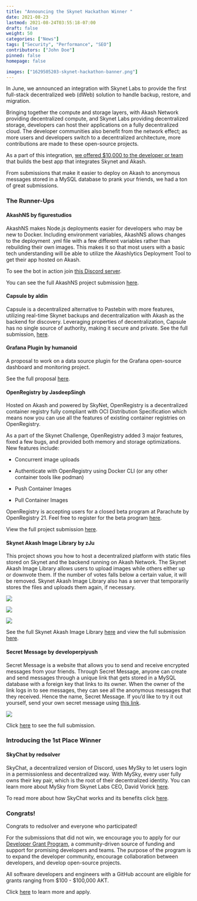 ```yaml
---
title: "Announcing the Skynet Hackathon Winner "
date: 2021-08-23
lastmod: 2021-08-24T03:55:18-07:00
draft: false
weight: 50
categories: ["News"]
tags: ["Security", "Performance", "SEO"]
contributors: ["John Doe"]
pinned: false
homepage: false

images: ["1629505203-skynet-hackathon-banner.png"]
---
```

In June, we announced an integration with Skynet Labs to provide the first full-stack decentralized web (dWeb) solution to handle backup, restore, and migration.

Bringing together the compute and storage layers, with Akash Network providing decentralized compute, and Skynet Labs providing decentralized storage, developers can host their applications on a fully decentralized cloud. The developer communities also benefit from the network effect; as more users and developers switch to a decentralized architecture, more contributions are made to these open-source projects.

As a part of this integration, [we offered $10,000 to the developer or team](https://www.youtube.com/watch?v=W2pVpefAtA8) that builds the best app that integrates Skynet and Akash. 

From submissions that make it easier to deploy on Akash to anonymous messages stored in a MySQL database to prank your friends, we had a ton of great submissions. 

### **The Runner-Ups** 

#### **AkashNS by figurestudios**

AkashNS makes Node.js deployments easier for developers who may be new to Docker. Including environment variables, AkashNS allows changes to the deployment .yml file with a few different variables rather than rebuilding their own images. This makes it so that most users with a basic tech understanding will be able to utilize the Akashlytics Deployment Tool to get their app hosted on Akash.

To see the bot in action join [this Discord server](https://discord.com/invite/F95xQ2xKat).

You can see the full AkashNS project submission [here](https://forum.akash.network/t/akashns-making-node-js-deployments-easier/916). 

#### **Capsule by aldin**

Capsule is a decentralized alternative to Pastebin with more features, utilizing real-time Skynet backups and decentralization with Akash as the backend for discovery. Leveraging properties of decentralization, Capsule has no single source of authority, making it secure and private. See the full submission, [here](https://forum.akash.network/t/challenge-decentralized-alternative-to-pastebin/).

#### **Grafana Plugin by humanoid**

A proposal to work on a data source plugin for the Grafana open-source dashboard and monitoring project. 

See the full proposal [here](https://forum.akash.network/t/project-proposal-grafana-datasource-plugin/). 

#### **OpenRegistry by JasdeepSingh**

Hosted on Akash and powered by SkyNet, OpenRegistry is a decentralized container registry fully compliant with OCI Distribution Specification which means now you can use all the features of existing container registries on OpenRegistry.

As a part of the Skynet Challenge, OpenRegistry added 3 major features, fixed a few bugs, and provided both memory and storage optimizations. New features include:

*   Concurrent image uploads
    
*   Authenticate with OpenRegistry using Docker CLI (or any other container tools like podman)
    
*   Push Container Images
    
*   Pull Container Images
    

OpenRegistry is accepting users for a closed beta program at Parachute by OpenRegistry 21. Feel free to register for the beta program [here](https://parachute.openregistry.dev/). 

View the full project submission [here](https://forum.akash.network/t/openregistry-an-open-and-reliable-container-registry/515). 

#### **Skynet Akash Image Library by zJu**

This project shows you how to host a decentralized platform with static files stored on Skynet and the backend running on Akash Network. The Skynet Akash Image Library allows users to upload images while others either up or downvote them. If the number of votes falls below a certain value, it will be removed. Skynet Akash Image Library also has a server that temporarily stores the files and uploads them again, if necessary.

![](https://www.datocms-assets.com/45776/1629736631-akashmeme1.jpeg)

![](https://www.datocms-assets.com/45776/1629736781-akashmeme2.jpeg)

![](https://www.datocms-assets.com/45776/1629736796-akashmeme3.jpeg)

See the full Skynet Akash Image Library [here](https://akashost.hns.siasky.net/) and view the full submission [here](https://forum.akash.network/t/skynet-akash-image-library/857).

#### **Secret Message by developerpiyush**

Secret Message is a website that allows you to send and receive encrypted messages from your friends. Through Secret Message, anyone can create and send messages through a unique link that gets stored in a MySQL database with a foreign key that links to its owner. When the owner of the link logs in to see messages, they can see all the anonymous messages that they received. Hence the name, Secret Message. If you’d like to try it out yourself, send your own secret message using [this link](http://j00j6ner7pdkb86le6mhhgm3ug.ingress.provider-0.prod.ams1.akash.pub/message.php?name=piyush_). 

![](https://www.datocms-assets.com/45776/1629506009-screen-shot-2021-08-20-at-4-08-21-pm.png)

Click [here](https://forum.akash.network/t/challenge-get-secret-message-feedbacks-from-your-friend/) to see the full submission. 

### **Introducing the 1st Place Winner**

#### **SkyChat by redsolver**

SkyChat, a decentralized version of Discord, uses MySky to let users login in a permissionless and decentralized way. With MySky, every user fully owns their key pair, which is the root of their decentralized identity. You can learn more about MySky from Skynet Labs CEO, David Vorick [here](https://blog.sia.tech/mysky-your-home-on-the-global-operating-system-of-the-future-5a288f89825c). 

To read more about how SkyChat works and its benefits click [here](https://forum.akash.network/t/skychat-decentralized-alternative-to-discord-powered-by-skynet-and-akash/732/6). 

### Congrats!

Congrats to redsolver and everyone who participated!

For the submissions that did not win, we encourage you to apply for our [Developer Grant Program](https://forum.akash.network/t/new-developer-grants-program-community-awards-board/541), a community-driven source of funding and support for promising developers and teams. The purpose of the program is to expand the developer community, encourage collaboration between developers, and develop open-source projects.  

All software developers and engineers with a GitHub account are eligible for grants ranging from $100 - $100,000 AKT. 

  
Click [here](https://forum.akash.network/t/how-to-apply-for-developer-grants/685) to learn more and apply.
